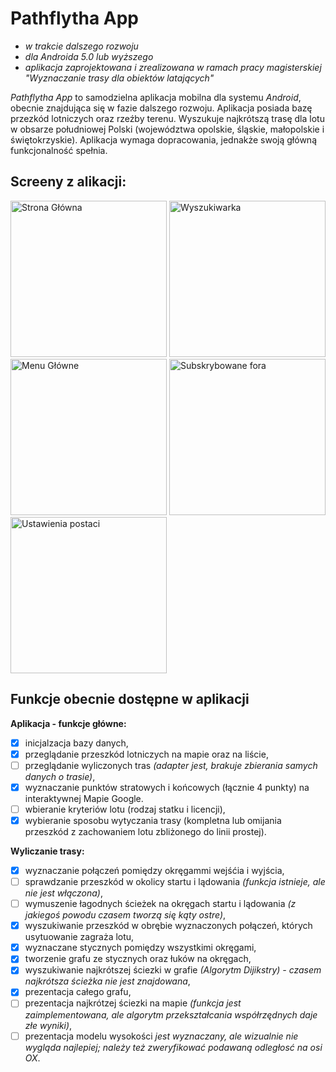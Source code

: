 # Pathflytha App

- *w trakcie dalszego rozwoju*
- *dla Androida 5.0 lub wyższego*
- *aplikacja zaprojektowana i zrealizowana w ramach pracy magisterskiej "Wyznaczanie trasy dla obiektów latających"*

*Pathflytha  App* to samodzielna aplikacja mobilna dla systemu *Android*, obecnie znajdująca się w fazie dalszego rozwoju.
Aplikacja posiada bazę przezkód lotniczych oraz rzeźby terenu. Wyszukuje najkrótszą trasę dla lotu w obsarze południowej Polski (województwa opolskie, śląskie, małopolskie i świętokrzyskie).
Aplikacja wymaga dopracowania, jednakże swoją główną funkcjonalność spełnia.

## Screeny z alikacji:
<img width="250" alt="Strona Główna" src="https://i.imgur.com/FhwvYRp.png">
<img width="250" alt="Wyszukiwarka" src="https://i.imgur.com/NDno5GR.png">
<img width="250" alt="Menu Główne" src="https://i.imgur.com/ihTEcJ4.png">
<img width="250" alt="Subskrybowane fora" src="https://i.imgur.com/o4twKi2.png">
<img width="250" alt="Ustawienia postaci" src="https://i.imgur.com/X9zGHN6.png">


## Funkcje obecnie dostępne w aplikacji
**Aplikacja - funkcje główne:**
- [x] inicjalzacja bazy danych,
- [x] przeglądanie przeszkód lotniczych na mapie oraz na liście,
- [ ] przeglądanie wyliczonych tras *(adapter jest, brakuje zbierania samych danych o trasie)*,
- [x] wyznaczanie punktów stratowych i końcowych (łącznie 4 punkty) na interaktywnej Mapie Google.
- [ ] wbieranie kryteriów lotu (rodzaj statku i licencji),
- [x] wybieranie sposobu wytyczania trasy (kompletna lub omijania przeszkód z zachowaniem lotu zbliżonego do linii prostej).

**Wyliczanie trasy:**
- [x] wyznaczanie połączeń pomiędzy okręgammi wejśćia i wyjścia,
- [ ] sprawdzanie przeszkód w okolicy startu i lądowania *(funkcja istnieje, ale nie jest włączona)*,
- [ ] wymuszenie łagodnych ścieżek na okręgach startu i lądowania *(z jakiegoś powodu czasem tworzą się kąty ostre)*,
- [x] wyszukiwanie przeszkód w obrębie wyznaczonych połączeń, których usytuowanie zagraża lotu,
- [x] wyznaczane stycznych pomiędzy wszystkimi okręgami,
- [x] tworzenie grafu ze stycznych oraz łuków na okręgach,
- [x] wyszukiwanie najkrótszej ściezki w grafie *(Algorytm Dijikstry) - czasem najkrótsza ścieżka nie jest znajdowana*,
- [x] prezentacja całego grafu,
- [ ] prezentacja najkrótzej ściezki na mapie *(funkcja jest zaimplementowana, ale algorytm przekształcania współrzędnych daje złe wyniki)*,
- [ ] prezentacja modelu wysokości *jest wyznaczany, ale wizualnie nie wygląda najlepiej; należy też zweryfikować podawaną odległosć na osi OX*.

